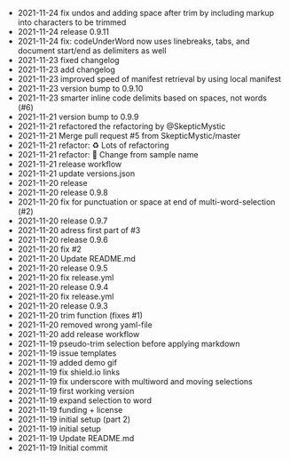 - 2021-11-24	fix undos and adding space after trim by including markup into characters to be trimmed
- 2021-11-24	release 0.9.11
- 2021-11-24	fix: codeUnderWord now uses linebreaks, tabs, and document start/end as delimiters as well
- 2021-11-23	fixed changelog
- 2021-11-23	add changelog
- 2021-11-23	improved speed of manifest retrieval by using local manifest
- 2021-11-23	version bump to 0.9.10
- 2021-11-23	smarter inline code delimits based on spaces, not words (#6)
- 2021-11-21	version bump to 0.9.9
- 2021-11-21	refactored the refactoring by @SkepticMystic
- 2021-11-21	Merge pull request #5 from SkepticMystic/master
- 2021-11-21	refactor: :recycle: Lots of refactoring
- 2021-11-21	refactor: :truck: Change from sample name
- 2021-11-21	release workflow
- 2021-11-21	update versions.json
- 2021-11-20	release
- 2021-11-20	release 0.9.8
- 2021-11-20	fix for punctuation or space at end of multi-word-selection (#2)
- 2021-11-20	release 0.9.7
- 2021-11-20	adress first part of #3
- 2021-11-20	release 0.9.6
- 2021-11-20	fix #2
- 2021-11-20	Update README.md
- 2021-11-20	release 0.9.5
- 2021-11-20	fix release.yml
- 2021-11-20	release 0.9.4
- 2021-11-20	fix release.yml
- 2021-11-20	release 0.9.3
- 2021-11-20	trim function (fixes #1)
- 2021-11-20	removed wrong yaml-file
- 2021-11-20	add release workflow
- 2021-11-19	pseudo-trim selection before applying markdown
- 2021-11-19	issue templates
- 2021-11-19	added demo gif
- 2021-11-19	fix shield.io links
- 2021-11-19	fix underscore with multiword and moving selections
- 2021-11-19	first working version
- 2021-11-19	expand selection to word
- 2021-11-19	funding + license
- 2021-11-19	initial setup (part 2)
- 2021-11-19	initial setup
- 2021-11-19	Update README.md
- 2021-11-19	Initial commit
